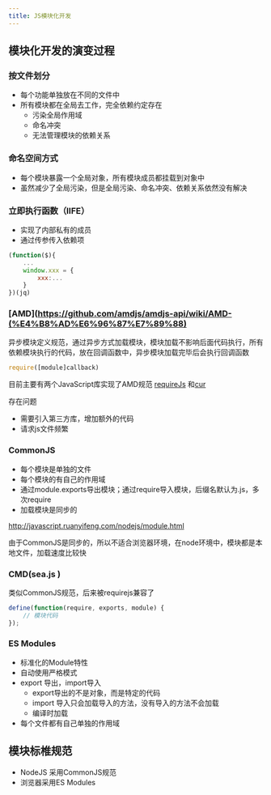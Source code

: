 ```yaml
---
title: JS模块化开发
---
```

## 模块化开发的演变过程
### 按文件划分
* 每个功能单独放在不同的文件中
* 所有模块都在全局去工作，完全依赖约定存在
  * 污染全局作用域
  * 命名冲突
  * 无法管理模块的依赖关系
### 命名空间方式
* 每个模块暴露一个全局对象，所有模块成员都挂载到对象中
* 虽然减少了全局污染，但是全局污染、命名冲突、依赖关系依然没有解决
### 立即执行函数（IIFE）
* 实现了内部私有的成员
* 通过传参传入依赖项

```js
(function($){
    ...
    window.xxx = {
        xxx:...
    }
})(jq)
```
### [AMD](https://github.com/amdjs/amdjs-api/wiki/AMD-(%E4%B8%AD%E6%96%87%E7%89%88)
异步模块定义规范，通过异步方式加载模块，模块加载不影响后面代码执行，所有依赖模块执行的代码，放在回调函数中，异步模块加载完毕后会执行回调函数
```js
require([module]callback)
```
目前主要有两个JavaScript库实现了AMD规范 [requireJs](https://requirejs.org/) 和[cur](https://github.com/cujojs/curl)

存在问题
* 需要引入第三方库，增加额外的代码
* 请求js文件频繁
### CommonJS
* 每个模块是单独的文件
* 每个模块的有自己的作用域
* 通过module.exports导出模块；通过require导入模块，后缀名默认为.js，多次require
* 加载模块是同步的

http://javascript.ruanyifeng.com/nodejs/module.html

由于CommonJS是同步的，所以不适合浏览器环境，在node环境中，模块都是本地文件，加载速度比较快
### CMD(sea.js )
类似CommonJS规范，后来被requirejs兼容了
```js
define(function(require, exports, module) {
    // 模块代码
});
```
### ES Modules
* 标准化的Module特性
* 自动使用严格模式
* export 导出，import导入
  * export导出的不是对象，而是特定的代码
  * import 导入只会加载导入的方法，没有导入的方法不会加载
  * 编译时加载
* 每个文件都有自己单独的作用域
## 模块标椎规范
* NodeJS 采用CommonJS规范
* 浏览器采用ES Modules